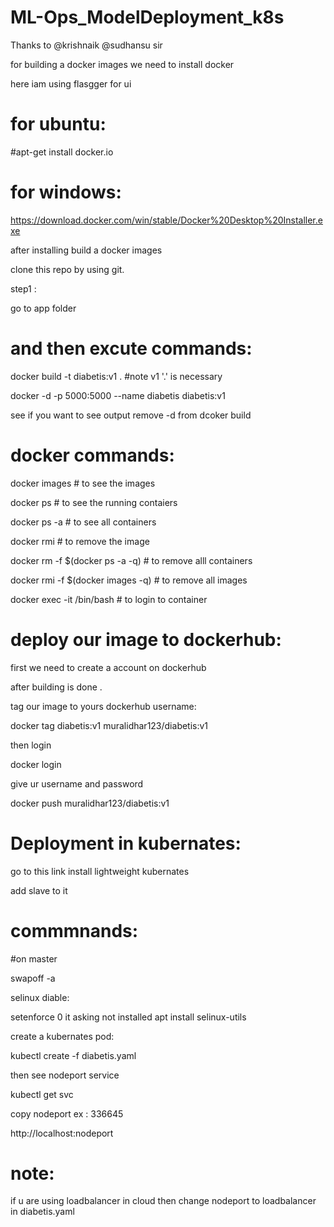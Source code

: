 # ML-Ops_ModelDeployment_k8s

Thanks to @krishnaik @sudhansu sir 

for building a docker images we need to install docker 

here iam using flasgger for ui 

for ubuntu:
==========
#apt-get install docker.io

for windows:
==========
https://download.docker.com/win/stable/Docker%20Desktop%20Installer.exe

after installing build a docker images

clone this repo by using git.

step1 :

go to app folder

and then excute commands:
=======================

docker build -t diabetis:v1 .  #note v1 '.' is necessary

docker -d -p 5000:5000 --name diabetis diabetis:v1

see if you want to see output remove -d from dcoker build 


docker commands:
=================
docker images   # to see the images

docker ps       # to see the running contaiers

docker ps -a    # to see all containers

docker rmi <imagename or id>   # to remove the image
  
docker rm -f $(docker ps -a -q)   # to remove alll containers

docker rmi -f $(docker images -q) # to remove all images

docker exec -it <containerid or contiainer name> /bin/bash      # to login to container
  
  
deploy our image to dockerhub:
===============================
first we need to create a account on dockerhub

after building is done .

tag our image to yours dockerhub username:

docker tag diabetis:v1 muralidhar123/diabetis:v1

then login

docker login

give ur username and password

docker push muralidhar123/diabetis:v1 

Deployment in kubernates:
========================

go to this link install lightweight kubernates

add slave to it

commmnands:
==========
#on master

swapoff -a

selinux diable:   

setenforce 0
it asking not installed 
apt install selinux-utils


create a kubernates pod:

kubectl create -f diabetis.yaml

then see nodeport service

kubectl get svc

copy nodeport ex : 336645

http://localhost:nodeport


note:
===
if u are using loadbalancer in cloud then change nodeport to loadbalancer in diabetis.yaml



